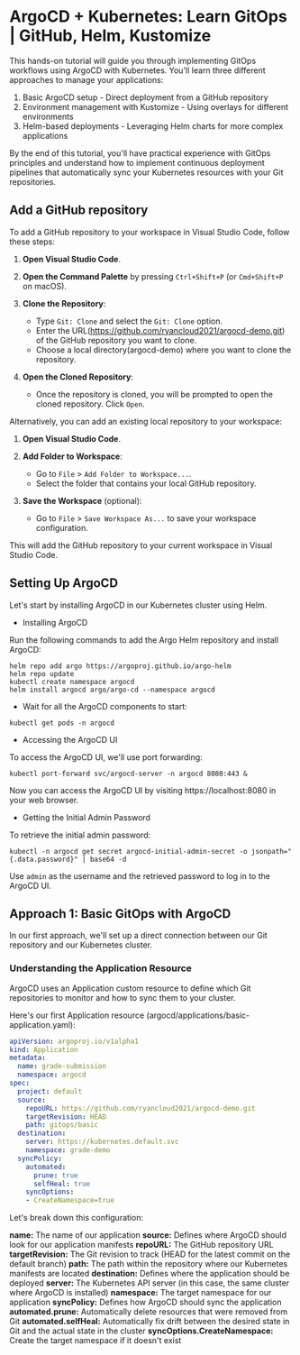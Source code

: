 # ArgoCD + Kubernetes: Learn GitOps | GitHub, Helm, Kustomize

This hands-on tutorial will guide you through implementing GitOps workflows using ArgoCD with Kubernetes. You'll learn three different approaches to manage your applications:

1. Basic ArgoCD setup - Direct deployment from a GitHub repository
2. Environment management with Kustomize - Using overlays for different environments
3. Helm-based deployments - Leveraging Helm charts for more complex applications

By the end of this tutorial, you'll have practical experience with GitOps principles and understand how to implement continuous deployment pipelines that automatically sync your Kubernetes resources with your Git repositories.

## Add a GitHub repository

To add a GitHub repository to your workspace in Visual Studio Code, follow these steps:

1. **Open Visual Studio Code**.

2. **Open the Command Palette** by pressing `Ctrl+Shift+P` (or `Cmd+Shift+P` on macOS).

3. **Clone the Repository**:
   - Type `Git: Clone` and select the `Git: Clone` option.
   - Enter the URL(https://github.com/ryancloud2021/argocd-demo.git) of the GitHub repository you want to clone.
   - Choose a local directory(argocd-demo) where you want to clone the repository.

4. **Open the Cloned Repository**:
   - Once the repository is cloned, you will be prompted to open the cloned repository. Click `Open`.

Alternatively, you can add an existing local repository to your workspace:

1. **Open Visual Studio Code**.

2. **Add Folder to Workspace**:
   - Go to `File` > `Add Folder to Workspace...`.
   - Select the folder that contains your local GitHub repository.

3. **Save the Workspace** (optional):
   - Go to `File` > `Save Workspace As...` to save your workspace configuration.

This will add the GitHub repository to your current workspace in Visual Studio Code.

## Setting Up ArgoCD

Let's start by installing ArgoCD in our Kubernetes cluster using Helm.

- Installing ArgoCD

Run the following commands to add the Argo Helm repository and install ArgoCD:

```shell
helm repo add argo https://argoproj.github.io/argo-helm
helm repo update
kubectl create namespace argocd
helm install argocd argo/argo-cd --namespace argocd
```

- Wait for all the ArgoCD components to start:

```shell
kubectl get pods -n argocd
```
- Accessing the ArgoCD UI

To access the ArgoCD UI, we'll use port forwarding:

```shell
kubectl port-forward svc/argocd-server -n argocd 8080:443 &
```

Now you can access the ArgoCD UI by visiting https://localhost:8080 in your web browser.

- Getting the Initial Admin Password

To retrieve the initial admin password:

```shell
kubectl -n argocd get secret argocd-initial-admin-secret -o jsonpath="{.data.password}" | base64 -d
```

Use `admin` as the username and the retrieved password to log in to the ArgoCD UI.


## Approach 1: Basic GitOps with ArgoCD

In our first approach, we'll set up a direct connection between our Git repository and our Kubernetes cluster.

### Understanding the Application Resource

ArgoCD uses an Application custom resource to define which Git repositories to monitor and how to sync them to your cluster.

Here's our first Application resource (argocd/applications/basic-application.yaml):

```yaml
apiVersion: argoproj.io/v1alpha1
kind: Application
metadata:
  name: grade-submission
  namespace: argocd
spec:
  project: default
  source:
    repoURL: https://github.com/ryancloud2021/argocd-demo.git
    targetRevision: HEAD
    path: gitops/basic
  destination:
    server: https://kubernetes.default.svc
    namespace: grade-demo
  syncPolicy:
    automated:
      prune: true
      selfHeal: true
    syncOptions:
    - CreateNamespace=true
```

Let's break down this configuration:

**name:** The name of our application
**source:** Defines where ArgoCD should look for our application manifests
**repoURL:** The GitHub repository URL
**targetRevision:** The Git revision to track (HEAD for the latest commit on the default branch)
**path:** The path within the repository where our Kubernetes manifests are located
**destination:** Defines where the application should be deployed
**server:** The Kubernetes API server (in this case, the same cluster where ArgoCD is installed)
**namespace:** The target namespace for our application
**syncPolicy:** Defines how ArgoCD should sync the application
**automated.prune:** Automatically delete resources that were removed from Git
**automated.selfHeal:** Automatically fix drift between the desired state in Git and the actual state in the cluster
**syncOptions.CreateNamespace:** Create the target namespace if it doesn't exist
